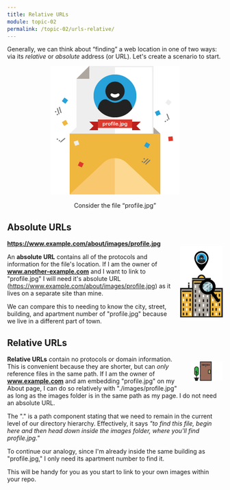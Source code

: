 ```yaml
---
title: Relative URLs
module: topic-02
permalink: /topic-02/urls-relative/
---
```


<div class="divider-heading"></div>

Generally, we can think about “finding” a web location in one of two ways: via its _relative_ or _absolute_ address (or URL). Let's create a scenario to start.

<div style="width: 75%; margin: auto; text-align: center;">
  <img src="../img/url-profile.gif" alt="profile placeholder" style="width:; margin: auto;" />
  <p>Consider the file “profile.jpg”</p>
</div>

## Absolute URLs
<img src="../img/url-building.gif" alt="apartment building" style="width: 100px; float: right; margin: 1em 0em 1em 1em;" />

<i class="fas fa-long-arrow-alt-right" style="color: #20B5E9"></i> **https://www.example.com/about/images/profile.jpg**

An **absolute URL** contains all of the protocols and information for the file's location. If I am the owner of **www.another-example.com** and I want to link to "profile.jpg" I will need it's absolute URL (https://www.example.com/about/images/profile.jpg) as it lives on a separate site than mine.

We can compare this to needing to know the city, street, building, and apartment number of "profile.jpg" because we live in a different part of town.


## Relative URLs
<img src="../img/url-door.gif" alt="apartment door" style="width: 75px; float: right; margin: 1em 0em 1em 1em;" />

**Relative URLs** contain no protocols or domain information. This is convenient because they are shorter, but can _only_ reference files in the same path. If I am the owner of **www.example.com** and am embedding "profile.jpg" on my About page, I can do so relatively with "./images/profile.jpg" as long as the images folder is in the same path as my page. I do not need an absolute URL.

The "." is a path component stating that we need to remain in the current level of our directory hierarchy. Effectively, it says _"to find this file, begin here and then head down inside the images folder, where you'll find profile.jpg."_

To continue our analogy, since I'm already inside the same building as "profile.jpg," I only need its apartment number to find it.

This will be handy for you as you start to link to your own images within your repo.
